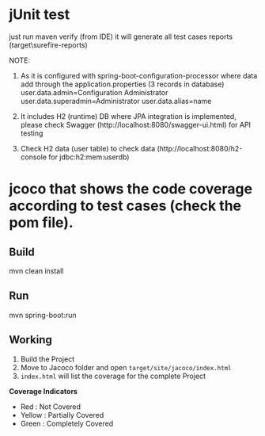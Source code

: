 # jUnit test 

just run maven verify (from IDE) it will generate all test cases reports (target\surefire-reports)

NOTE:
1) As it is configured with spring-boot-configuration-processor where data add through the application.properties (3 records in database)
user.data.admin=Configuration Administrator
user.data.superadmin=Administrator
user.data.alias=name

2) It includes H2 (runtime) DB where JPA integration is implemented, please check Swagger (http://localhost:8080/swagger-ui.html) for API testing 

3) Check H2 data (user table) to check data (http://localhost:8080/h2-console for jdbc:h2:mem:userdb)



# jcoco that shows the code coverage according to test cases (check the pom file).

## Build
mvn clean install
## Run
mvn spring-boot:run
## Working
1. Build the Project
2. Move to Jacoco folder and open ```target/site/jacoco/index.html```
3. ```index.html``` will list the coverage for the complete Project

**Coverage Indicators**
- Red    : Not Covered
- Yellow : Partially Covered
- Green  : Completely Covered

